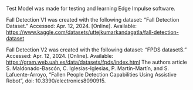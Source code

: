 Test Model was made for testing and learning Edge Impulse software.

Fall Detection V1 was created with the following dataset:   “Fall Detection Dataset.” Accessed: Apr. 12, 2024. [Online]. Available: https://www.kaggle.com/datasets/uttejkumarkandagatla/fall-detection-dataset

Fall Detection V2 was created with the following dataset: “FPDS datasetS.” Accessed: Apr. 12, 2024. [Online]. Available: https://gram.web.uah.es/data/datasets/fpds/index.html 
The authors article S. Maldonado-Bascón, C. Iglesias-Iglesias, P. Martín-Martín, and S. Lafuente-Arroyo, “Fallen People Detection Capabilities Using Assistive Robot”, doi: 10.3390/electronics8090915.
